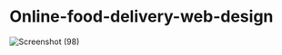# Online-food-delivery-web-design

![Screenshot (98)](https://user-images.githubusercontent.com/111366999/185732525-b84c00d5-b5f5-457a-abe2-cae8e29892ea.png)
